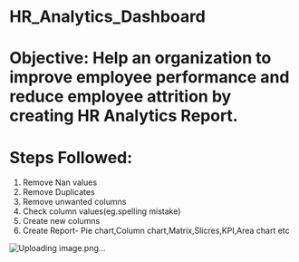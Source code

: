 # HR_Analytics_Dashboard

 # Objective: Help an organization to improve employee performance and reduce employee attrition by creating HR Analytics Report.

 # Steps Followed:
 1) Remove Nan values
 2) Remove Duplicates
 3) Remove unwanted columns
 4) Check column values(eg.spelling mistake)
 5) Create new columns
 6) Create Report- Pie chart,Column chart,Matrix,Slicres,KPI,Area chart etc

![Uploading image.png…]()
